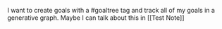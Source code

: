 I want to create goals with a #goaltree tag and track all of my goals in a generative graph. Maybe I can talk about this in [[Test Note]]
